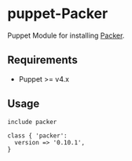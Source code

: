 # puppet-Packer
Puppet Module for installing [Packer](https://packer.io/).

## Requirements
- Puppet >= v4.x

## Usage
```puppet
include packer
```

```puppet
class { 'packer':
  version => '0.10.1',
}
```
